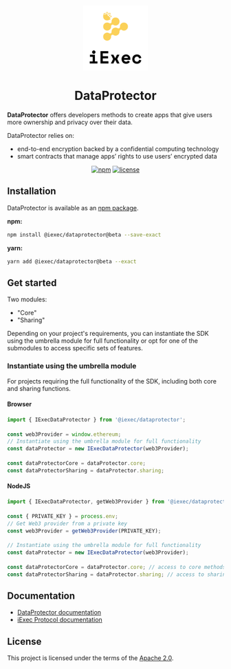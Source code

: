 <p align="center">
  <a href="https://iex.ec/" rel="noopener" target="_blank"><img width="150" src="/logo-iexec.png" alt="iExec logo"/></a>
</p>

<h1 align="center">DataProtector</h1>

**DataProtector** offers developers methods to create apps that give users more ownership and privacy over their data.

DataProtector relies on:

- end-to-end encryption backed by a confidential computing technology
- smart contracts that manage apps’ rights to use users’ encrypted data

<div align="center">

[![npm](https://img.shields.io/badge/npm-2.0.0--beta-blue)](https://www.npmjs.com/package/@iexec/dataprotector/v/beta) [![license](https://img.shields.io/badge/license-Apache%202-blue)](/packages/sdk/LICENSE)

</div>

## Installation

DataProtector is available as an [npm package](https://www.npmjs.com/package/@iexec/dataprotector).

**npm:**

```sh
npm install @iexec/dataprotector@beta --save-exact
```

**yarn:**

```sh
yarn add @iexec/dataprotector@beta --exact
```

## Get started

Two modules:
 - "Core"
 - "Sharing"

Depending on your project's requirements, you can instantiate the SDK using the
umbrella module for full functionality or opt for one of the submodules to
access specific sets of features.

### Instantiate using the umbrella module

For projects requiring the full functionality of the SDK, including both core
and sharing functions.

#### Browser

```ts
import { IExecDataProtector } from '@iexec/dataprotector';

const web3Provider = window.ethereum;
// Instantiate using the umbrella module for full functionality
const dataProtector = new IExecDataProtector(web3Provider);

const dataProtectorCore = dataProtector.core;
const dataProtectorSharing = dataProtector.sharing;
```

#### NodeJS

```ts
import { IExecDataProtector, getWeb3Provider } from '@iexec/dataprotector';

const { PRIVATE_KEY } = process.env;
// Get Web3 provider from a private key
const web3Provider = getWeb3Provider(PRIVATE_KEY);

// Instantiate using the umbrella module for full functionality
const dataProtector = new IExecDataProtector(web3Provider);

const dataProtectorCore = dataProtector.core; // access to core methods
const dataProtectorSharing = dataProtector.sharing; // access to sharing methods
```

## Documentation

- [DataProtector documentation](https://documentation-tools.vercel.app/)
- [iExec Protocol documentation](https://protocol.docs.iex.ec)

## License

This project is licensed under the terms of the
[Apache 2.0](/packages/sdk/LICENSE).
